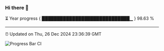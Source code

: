 ### Hi there 👋

⏳ Year progress { █████████████████████████████▁ } 98.63 %

---

⏰ Updated on Thu, 26 Dec 2024 23:36:39 GMT

![Progress Bar CI](https://github.com/IshwaranRudhara/GIT-ACTION/workflows/Progress%20Bar%20CI/badge.svg)

